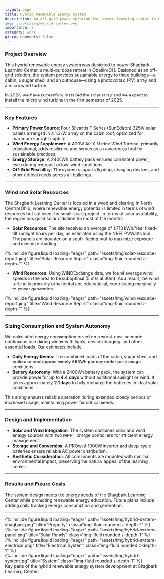 ```yaml
---
layout: page
title: Hybrid Renewable Energy System
description: An off-grid power solution for remote learning center in Oberlin/OH.
img: assets/img/hybrid-system.png
importance: 2
category: work
giscus_comments: false
---
```


### Project Overview

This hybrid renewable energy system was designed to power Shagbark Learning Center, a multi-purpose retreat in Oberlin/OH. Designed as an off-grid solution, the system provides sustainable energy to three buildings—a cabin, a sugar shed, and an outhouse—using a photovoltaic (PV) array and a micro wind turbine.

In 2024, we have sucessfully installed the solar array and we expect to install the micro wind turbine in the first semester of 2025.

---

### Key Features

- **Primary Power Source**: Four Silvantis F Series (SunEdison) 325W solar panels arranged in a 1.3kW array on the cabin roof, optimized for maximum sunlight capture.
- **Wind Energy Supplement**: A 400W Air X Marine Wind Turbine, primarily educational, adds resilience and serves as an awareness tool for sustainable practices.
- **Energy Storage**: A 2400Wh battery pack ensures consistent power, even during overcast or low-wind conditions.
- **Off-Grid Flexibility**: The system supports lighting, charging devices, and other critical needs across all buildings.

---

### Wind and Solar Resources

The Shagbark Learning Center is located in a woodland clearing in North Central Ohio, where renewable energy potential is limited in terms of wind resources but sufficient for small-scale project. In terms of solar availability, the region has good solar radiation for most of the months:

- **Solar Resources**: The site receives an average of 1.710 kWh/Year fixed-tilt sunlight hours per day, as estimated using the NREL PVWatts tool. The panels are mounted on a south-facing roof to maximize exposure and minimize shading.

<div class="row">
    <div class="col-sm mt-3 mt-md-0">
        {% include figure.liquid loading="eager" path="assets/img/solar-resource-report.png" title="Solar Resource Report" class="img-fluid rounded z-depth-1" %}
    </div>
</div>

- **Wind Resources**: Using WINDExchange data, we found average wind speeds in the area to be suboptimal (5 m/s at 30m). As a result, the wind turbine is primarily ornamental and educational, contributing marginally to power generation.

<div class="row">
    <div class="col-sm mt-3 mt-md-0">
        {% include figure.liquid loading="eager" path="assets/img/wind-resource-report.png" title="Wind Resource Report" class="img-fluid rounded z-depth-1" %}
    </div>
</div>

---

### Sizing Consumption and System Autonomy

We calculated energy consumption based on a worst-case scenario: continuous use during winter with lights, device charging, and other essential loads. Our estimates include:

- **Daily Energy Needs**: The combined loads of the cabin, sugar shed, and outhouse total approximately 650Wh per day under peak usage conditions.
- **Battery Autonomy**: With a 2400Wh battery pack, the system can provide power for up to **4.4 days** without additional sunlight or wind. It takes approximately **2.1 days** to fully recharge the batteries in ideal solar conditions.

This sizing ensures reliable operation during extended cloudy periods or increased usage, maintaining power for critical needs.

---

### Design and Implementation

- **Solar and Wind Integration**: The system combines solar and wind energy sources with two MPPT charge controllers for efficient energy management.
- **Storage and Conversion**: A PROwatt 1000W inverter and deep-cycle batteries ensure reliable AC power distribution.
- **Aesthetic Consideration**: All components are mounted with minimal environmental impact, preserving the natural appeal of the learning center.

---

### Results and Future Goals

The system design meets the energy needs of the Shagbark Learning Center while promoting renewable energy education. Future plans include adding daily tracking energy consumption and generation.

---

<div class="row">
  <div class="col-sm-6 col-md-3 mt-3 mt-md-0">
    {% include figure.liquid loading="eager" path="assets/img/hybrid-system-shagbark.png" title="Property" class="img-fluid rounded z-depth-1" %}
  </div>
  <div class="col-sm-6 col-md-3 mt-3 mt-md-0">
    {% include figure.liquid loading="eager" path="assets/img/hybrid-system-panel.png" title="Solar Panels" class="img-fluid rounded z-depth-1" %}
  </div>
  <div class="col-sm-6 col-md-3 mt-3 mt-md-0">
    {% include figure.liquid loading="eager" path="assets/img/hybrid-system-electrical.png" title="Electrical System" class="img-fluid rounded
    z-depth-1" %}
  </div>
  <div class="col-sm-6 col-md-3 mt-3 mt-md-0">
    {% include figure.liquid loading="eager" path="assets/img/hybrid-system.jpg" title="System" class="img-fluid rounded z-depth-1" %}
  </div>
</div>
<div class="caption">Key parts of the hybrid renewable energy system development at Shagbark Learning Center.</div>
